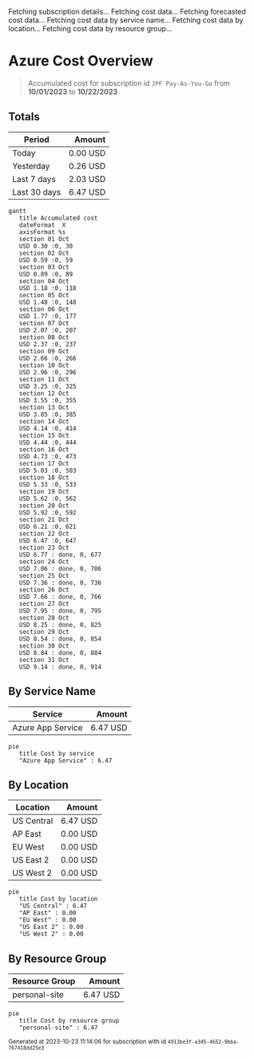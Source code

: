 Fetching subscription details...
Fetching cost data...
Fetching forecasted cost data...
Fetching cost data by service name...
Fetching cost data by location...
Fetching cost data by resource group...
# Azure Cost Overview

> Accumulated cost for subscription id `JPF Pay-As-You-Go` from **10/01/2023** to **10/22/2023**

## Totals

|Period|Amount|
|---|---:|
|Today|0.00 USD|
|Yesterday|0.26 USD|
|Last 7 days|2.03 USD|
|Last 30 days|6.47 USD|

```mermaid
gantt
   title Accumulated cost
   dateFormat  X
   axisFormat %s
   section 01 Oct
   USD 0.30 :0, 30
   section 02 Oct
   USD 0.59 :0, 59
   section 03 Oct
   USD 0.89 :0, 89
   section 04 Oct
   USD 1.18 :0, 118
   section 05 Oct
   USD 1.48 :0, 148
   section 06 Oct
   USD 1.77 :0, 177
   section 07 Oct
   USD 2.07 :0, 207
   section 08 Oct
   USD 2.37 :0, 237
   section 09 Oct
   USD 2.66 :0, 266
   section 10 Oct
   USD 2.96 :0, 296
   section 11 Oct
   USD 3.25 :0, 325
   section 12 Oct
   USD 3.55 :0, 355
   section 13 Oct
   USD 3.85 :0, 385
   section 14 Oct
   USD 4.14 :0, 414
   section 15 Oct
   USD 4.44 :0, 444
   section 16 Oct
   USD 4.73 :0, 473
   section 17 Oct
   USD 5.03 :0, 503
   section 18 Oct
   USD 5.33 :0, 533
   section 19 Oct
   USD 5.62 :0, 562
   section 20 Oct
   USD 5.92 :0, 592
   section 21 Oct
   USD 6.21 :0, 621
   section 22 Oct
   USD 6.47 :0, 647
   section 23 Oct
   USD 6.77 : done, 0, 677
   section 24 Oct
   USD 7.06 : done, 0, 706
   section 25 Oct
   USD 7.36 : done, 0, 736
   section 26 Oct
   USD 7.66 : done, 0, 766
   section 27 Oct
   USD 7.95 : done, 0, 795
   section 28 Oct
   USD 8.25 : done, 0, 825
   section 29 Oct
   USD 8.54 : done, 0, 854
   section 30 Oct
   USD 8.84 : done, 0, 884
   section 31 Oct
   USD 9.14 : done, 0, 914
```

## By Service Name

|Service|Amount|
|---|---:|
|Azure App Service|6.47 USD|

```mermaid
pie
   title Cost by service
   "Azure App Service" : 6.47
```

## By Location

|Location|Amount|
|---|---:|
|US Central|6.47 USD|
|AP East|0.00 USD|
|EU West|0.00 USD|
|US East 2|0.00 USD|
|US West 2|0.00 USD|

```mermaid
pie
   title Cost by location
   "US Central" : 6.47
   "AP East" : 0.00
   "EU West" : 0.00
   "US East 2" : 0.00
   "US West 2" : 0.00
```

## By Resource Group

|Resource Group|Amount|
|---|---:|
|personal-site|6.47 USD|

```mermaid
pie
   title Cost by resource group
   "personal-site" : 6.47
```

<sup>Generated at 2023-10-23 11:14:06 for subscription with id `4913be3f-a345-4652-9bba-767418dd25e3`</sup>
